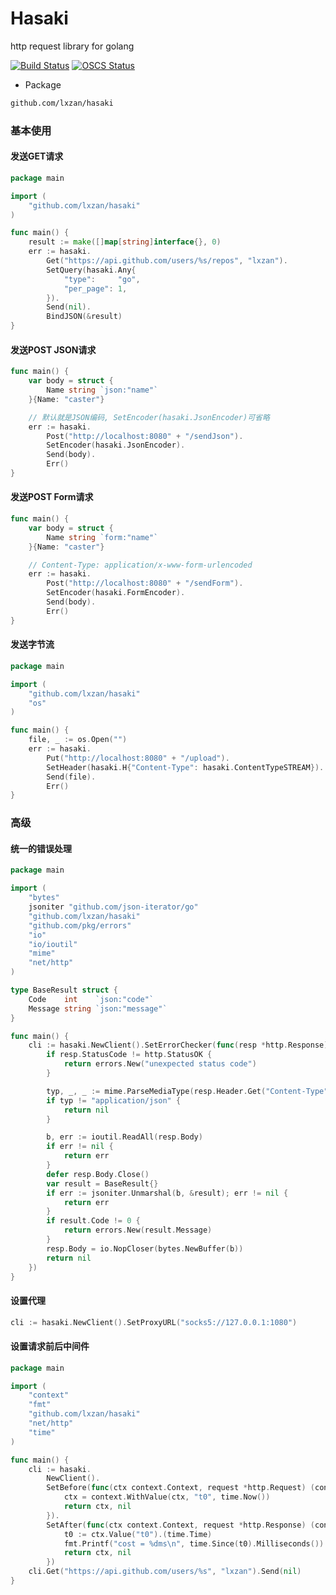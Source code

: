 # Hasaki
http request library for golang

[![Build Status](https://github.com/lxzan/hasaki/workflows/Go%20Test/badge.svg?branch=main)](https://github.com/lxzan/hasaki/actions?query=branch%3Amaster)
[![OSCS Status](https://www.oscs1024.com/platform/badge/lxzan/hasaki.svg?size=small)](https://www.oscs1024.com/project/lxzan/hasaki?ref=badge_small)

- Package
```bash
github.com/lxzan/hasaki
```

### 基本使用
#### 发送GET请求
```go
package main

import (
	"github.com/lxzan/hasaki"
)

func main() {
	result := make([]map[string]interface{}, 0)
	err := hasaki.
		Get("https://api.github.com/users/%s/repos", "lxzan").
		SetQuery(hasaki.Any{
			"type":     "go",
			"per_page": 1,
		}).
		Send(nil).
		BindJSON(&result)
}
```

#### 发送POST JSON请求
```go
func main() {
	var body = struct {
		Name string `json:"name"`
	}{Name: "caster"}

	// 默认就是JSON编码, SetEncoder(hasaki.JsonEncoder)可省略
	err := hasaki.
		Post("http://localhost:8080" + "/sendJson").
		SetEncoder(hasaki.JsonEncoder).
		Send(body).
		Err()
}
```

#### 发送POST Form请求
```go
func main() {
	var body = struct {
		Name string `form:"name"`
	}{Name: "caster"}

    // Content-Type: application/x-www-form-urlencoded
	err := hasaki.
		Post("http://localhost:8080" + "/sendForm").
		SetEncoder(hasaki.FormEncoder).
		Send(body).
		Err()
}
```

#### 发送字节流
```go
package main

import (
	"github.com/lxzan/hasaki"
	"os"
)

func main() {
	file, _ := os.Open("")
	err := hasaki.
		Put("http://localhost:8080" + "/upload").
		SetHeader(hasaki.H{"Content-Type": hasaki.ContentTypeSTREAM}).
		Send(file).
		Err()
}
```

### 高级

#### 统一的错误处理
```go
package main

import (
	"bytes"
	jsoniter "github.com/json-iterator/go"
	"github.com/lxzan/hasaki"
	"github.com/pkg/errors"
	"io"
	"io/ioutil"
	"mime"
	"net/http"
)

type BaseResult struct {
	Code    int    `json:"code"`
	Message string `json:"message"`
}

func main() {
	cli := hasaki.NewClient().SetErrorChecker(func(resp *http.Response) error {
		if resp.StatusCode != http.StatusOK {
			return errors.New("unexpected status code")
		}

		typ, _, _ := mime.ParseMediaType(resp.Header.Get("Content-Type"))
		if typ != "application/json" {
			return nil
		}

		b, err := ioutil.ReadAll(resp.Body)
		if err != nil {
			return err
		}
		defer resp.Body.Close()
		var result = BaseResult{}
		if err := jsoniter.Unmarshal(b, &result); err != nil {
			return err
		}
		if result.Code != 0 {
			return errors.New(result.Message)
		}
		resp.Body = io.NopCloser(bytes.NewBuffer(b))
		return nil
	})
}
```

#### 设置代理
```go
cli := hasaki.NewClient().SetProxyURL("socks5://127.0.0.1:1080")
```

#### 设置请求前后中间件
```go
package main

import (
	"context"
	"fmt"
	"github.com/lxzan/hasaki"
	"net/http"
	"time"
)

func main() {
	cli := hasaki.
		NewClient().
		SetBefore(func(ctx context.Context, request *http.Request) (context.Context, error) {
			ctx = context.WithValue(ctx, "t0", time.Now())
			return ctx, nil
		}).
		SetAfter(func(ctx context.Context, request *http.Response) (context.Context, error) {
			t0 := ctx.Value("t0").(time.Time)
			fmt.Printf("cost = %dms\n", time.Since(t0).Milliseconds())
			return ctx, nil
		})
	cli.Get("https://api.github.com/users/%s", "lxzan").Send(nil)
}

```